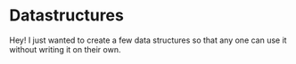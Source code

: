 # Datastructures
Hey! I just wanted to create a few data structures so that any one can use it without writing it on their own.
